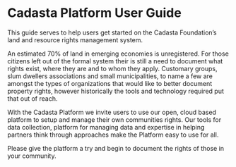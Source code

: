 # Cadasta Platform User Guide

This guide serves to help users get started on the Cadasta Foundation’s land and resource rights management system.

An estimated 70% of land in emerging economies is unregistered. For those citizens left out of the formal system their is still a need to document what rights exist, where they are and to whom they apply. Customary groups, slum dwellers associations and small municipalities, to name a few are amongst the types of organizations that would like to better document property rights, however historically the tools and technology required put that out of reach.

With the Cadasta Platform we invite users to use our open, cloud based platform to setup and manage their own communities rights. Our tools for data collection, platform for managing data and expertise in helping partners think through approaches make the Platform easy to use for all.

Please give the platform a try and begin to document the rights of those in your community.

